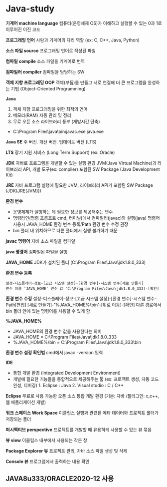 # Java-study




**기계어 machine language** 컴퓨터(운영체제 OS)가 이해하고 실행할 수 있는 0과 1로 이루어진 이진 코드

**프로그래밍 언어** 사람과 기계어의 다리 역할 (ex: C, C++, Java, Python)

**소스 파일 source** 프로그래밍 언어로 작성된 파일

**컴파일 compile** 소스 파일을 기계어로 번역

**컴파일러 compiler** 컴파일을 담당하는 SW

**객체 지향 프로그래밍 OOP** 객체(부품)를 만들고 서로 연결해 더 큰 프로그램을 완성하는 기법 (Object-Oriented Programming)

**Java** 
1. 객체 지향 프로그래밍을 위한 최적의 언어
2. 메모리(RAM) 자동 관리 및 정리
3. 무료 오픈 소스 라이브러리 풍부 (개발시간 단축)
- C:\Program Files\java\bin\javac.exe
                                    java.exe
         
**Java SE** 주 버전. 개선 버전. 업데이트 버전 (LTS)
         
**LTS** 장기 지원 서비스 (Long Term Support) (ex: Oracle)

**JDK** 자바로 프로그램을 개발할 수 있는 실행 환경 JVM(Java Virtual Machine)과 라이브러리 API, 개발 도구(ex: compiler) 포함된 SW Package (Java Development Kit)

**JRE** 자바 프로그램 실행에 필요한 JVM, 라이브러리 API가 포함된 SW Package (JDK(JRE(JVM)))


**환경 변수** 
- 운영체제가 실행하는 데 필요한 정보를 제공해주는 변수
- 명령라인(명령 프롬프트 cmd, 터미널)에서 컴파일러(javac)와 실행(java) 명령어 사용시 JAVA_HOME 환경 변수 등록/Path 환경 변수 수정 권장
- bin 폴더 내 위치하므로 다른 폴더에서 실행 불가하기 때문
         
**javac 명령어** 자바 소스 파일을 컴파일

**java 명령어** 컴파일된 파일을 실행

**JAVA_HOME** JDK가 설치된 폴더 (C:\Program Files\Java\jdk1.8.0_333)
             
**환경 변수 등록** 

	설정-디스플레이-정보-[고급 시스템 설정]-[환경 변수]-시스템 변수[새로 만들기]
	변수 이름 'JAVA_HOME' 변수 값 'C:\Program Files\Java\jdk1.8.0_333)-[확인]
                  
**환경 변수 수정** 
  설정-디스플레이-정보-[고급 시스템 설정]-[환경 변수]-시스템 변수-Path[편집]
  [새로 만들기]-'%JAVA_HOME%\bin'-[위로 이동]-[확인]
  다른 경로에서 bin 폴더 안에 있는 명령어를 사용할 수 있게 함
                  
**%JAVA_HOME%** 
- JAVA_HOME의 환경 변수 값을 사용한다는 의미
- JAVA_HOME = C:\Program Files\Java\jdk1.8.0_333
- %JAVA_HOME%\bin = C:\Program Files\Java\jdk1.8.0_333\bin
                
**환경 변수 설정 확인법** cmd에서 javac -version 입력

**IDE** 
- 통합 개발 환경 (Integrated Development Environment)
- 개발에 필요한 기능들을 통합적으로 제공해주는 툴 (ex: 프로젝트 생성, 자동 코드 완성, 디버깅)
        1. Eclipse : Java
        2. Visual studio : C / C++
        
**Eclipse** 무료로 사용 가능한 오픈 소스 통합 개발 환경 (기본: 자바 /플러그인: c,c++,웹 애플리케이션 개발)

**워크 스페이스 Work Space** 이클립스 실행과 관련된 메타 데이터와 프로젝트 폴더가 저장되는 폴더

**퍼시펙티브 perspective** 프로젝트를 개발할 때 유용하게 사용할 수 있는 뷰 묶음

**뷰 view** 이클립스 내부에서 사용되는 작은 창

**Package Explorer 뷰** 프로젝트 관리, 자바 소스 파일 생성 및 삭제

**Console 뷰** 프로그램에서 출력하는 내용 확인


## JAVA8u333/ORACLE2020-12 사용
